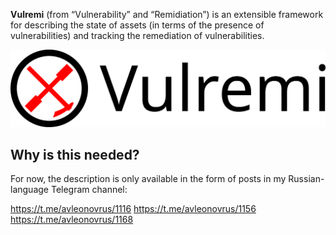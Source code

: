 **Vulremi** (from “Vulnerability” and “Remidiation”) is an extensible framework for describing the state of assets (in terms of the presence of vulnerabilities) and tracking the remediation of vulnerabilities.

![vulremi logo](https://github.com/leonov-av/vulremi/blob/master/logo/vulremi_line.png)

## Why is this needed?
For now, the description is only available in the form of posts in my Russian-language Telegram channel:

https://t.me/avleonovrus/1116
https://t.me/avleonovrus/1156
https://t.me/avleonovrus/1168